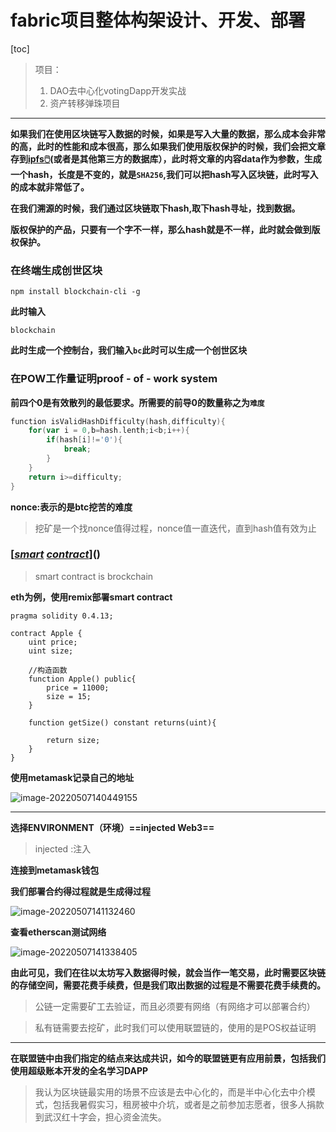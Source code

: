 # fabric项目整体构架设计、开发、部署

[toc]

> 项目：
>
> 1. DAO去中心化votingDapp开发实战
> 2. 资产转移弹珠项目

---

**如果我们在使用区块链写入数据的时候，如果是写入大量的数据，那么成本会非常的高，此时的性能和成本很高，那么如果我们使用版权保护的时候，我们会把文章存到[ipfs🖱️](/3.md)(或者是其他第三方的数据库），此时将文章的内容data作为参数，生成一个hash，长度是不变的，就是`SHA256`,我们可以把hash写入区块链，此时写入的成本就非常低了。**

**在我们溯源的时候，我们通过区块链取下hash,取下hash寻址，找到数据。**

**版权保护的产品，只要有一个字不一样，那么hash就是不一样，此时就会做到版权保护。**



### 在终端生成创世区块

```
npm install blockchain-cli -g
```

**此时输入**

```
blockchain
```

**此时生成一个控制台，我们输入`bc`此时可以生成一个创世区块**



### 在POW工作量证明proof - of - work system

**前四个0是有效散列的最低要求。所需要的前导0的数量称之为`难度`**

```go
function isValidHashDifficulty(hash,difficulty){
    for(var i = 0,b=hash.lenth;i<b;i++){
        if(hash[i]!='0'){
            break;
        }
    }
    return i>=difficulty;
}
```



**nonce:表示的是btc挖苦的难度**

> 挖矿是一个找nonce值得过程，nonce值一直迭代，直到hash值有效为止



### [*[smart](javascript:;) [contract](javascript:;)*]()

> smart contract is brockchain

**eth为例，使用remix部署smart contract**

```solidity
pragma solidity 0.4.13;

contract Apple {
    uint price;
    uint size;

    //构造函数
    function Apple() public{
        price = 11000;
        size = 15;
    }

    function getSize() constant returns(uint){
        
        return size;
    }
}
```

**使用metamask记录自己的地址**

![image-20220507140449155](https://s2.loli.net/2022/05/07/tkVNwLbRQMfWmX5.png)



---

**选择ENVIRONMENT（环境）==injected Web3==**

> injected :注入

**连接到metamask钱包**



**我们部署合约得过程就是生成得过程**

![image-20220507141132460](https://s2.loli.net/2022/05/07/t9U3PMRCZxwOvk8.png)

**查看etherscan测试网络**

![image-20220507141338405](https://s2.loli.net/2022/05/07/XrEeSAH7gG2FImt.png)

**由此可见，我们在往以太坊写入数据得时候，就会当作一笔交易，此时需要区块链的存储空间，需要花费手续费，但是我们取出数据的过程是不需要花费手续费的。**

> 公链一定需要矿工去验证，而且必须要有网络（有网络才可以部署合约）

> 私有链需要去挖矿，此时我们可以使用联盟链的，使用的是POS权益证明

---

**在联盟链中由我们指定的结点来达成共识，如今的联盟链更有应用前景，包括我们使用超级账本开发的全名学习DAPP**

> 我认为区块链最实用的场景不应该是去中心化的，而是半中心化去中介模式，包括我暑假实习，租房被中介坑，或者是之前参加志愿者，很多人捐款到武汉红十字会，担心资金流失。

